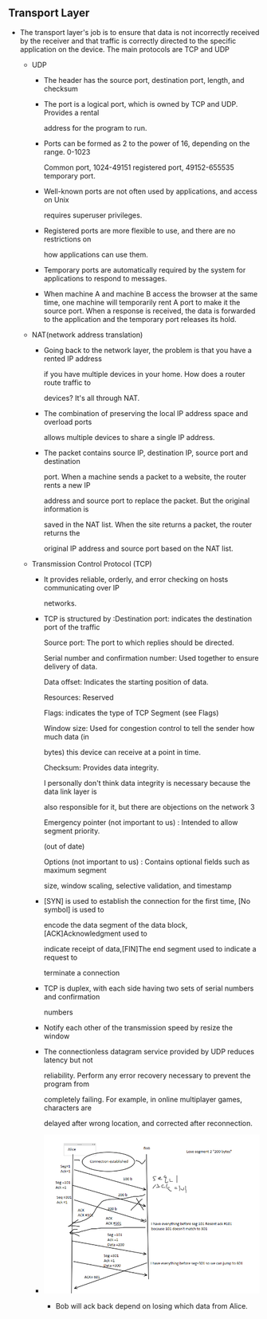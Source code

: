 ##  **Transport Layer**

- The transport layer's job is to ensure that data is not incorrectly received by the receiver and that traffic is correctly directed to the specific application on the device. The main protocols are TCP and UDP

  - UDP

    - The header has the source port, destination port, length, and checksum

    - The port is a logical port, which is owned by TCP and UDP. Provides a rental

      address for the program to run.

    - Ports can be formed as 2 to the power of 16, depending on the range. 0-1023

      Common port, 1024-49151 registered port, 49152-655535 temporary port.

    - Well-known ports are not often used by applications, and access on Unix

      requires superuser privileges.

    - Registered ports are more flexible to use, and there are no restrictions on

      how applications can use them.

    - Temporary ports are automatically required by the system for applications to respond to messages. 

    - When machine A and machine B access the browser at the same time, one machine will temporarily rent A port to make it the source port. When a response is received, the data is forwarded to the application and the temporary port releases its hold.

  - NAT(network address translation)

    - Going back to the network layer, the problem is that you have a rented IP address

      if you have multiple devices in your home. How does a router route traffic to

      devices? It's all through NAT. 

    - The combination of preserving the local IP address space and overload ports

      allows multiple devices to share a single IP address.

    - The packet contains source IP, destination IP, source port and destination

      port. When a machine sends a packet to a website, the router rents a new IP

      address and source port to replace the packet. But the original information is

      saved in the NAT list. When the site returns a packet, the router returns the

      original IP address and source port based on the NAT list.

  - Transmission Control Protocol (TCP)

    - It provides reliable, orderly, and error checking on hosts communicating over IP

      networks.

    - TCP is structured by :Destination port: indicates the destination port of the traffic

      Source port: The port to which replies should be directed.

      Serial number and confirmation number: Used together to ensure delivery of data.

      Data offset: Indicates the starting position of data.

      Resources: Reserved

      Flags: indicates the type of TCP Segment (see Flags)

      Window size: Used for congestion control to tell the sender how much data (in

      bytes) this device can receive at a point in time.

      Checksum: Provides data integrity.

      I personally don't think data integrity is necessary because the data link layer is

      also responsible for it, but there are objections on the network 3 

      Emergency pointer (not important to us) : Intended to allow segment priority.

      (out of date)

      Options (not important to us) : Contains optional fields such as maximum segment

      size, window scaling, selective validation, and timestamp

    - [SYN] is used to establish the connection for the first time, [No symbol] is used to

      encode the data segment of the data block, [ACK]Acknowledgment used to

      indicate receipt of data,[FIN]The end segment used to indicate a request to

      terminate a connection

    - TCP is duplex, with each side having two sets of serial numbers and confirmation

      numbers

    - Notify each other of the transmission speed by resize the window

    - The connectionless datagram service provided by UDP reduces latency but not

      reliability. Perform any error recovery necessary to prevent the program from

      completely failing. For example, in online multiplayer games, characters are

      delayed after wrong location, and corrected after reconnection.

    - ![transport.png](https://github.com/ShawnZhangRuixuan/pictures/blob/main/transport.png?raw=true)

      - Bob will ack back depend on losing which data from Alice.

    